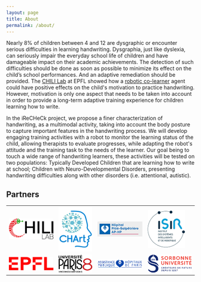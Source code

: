 ```yaml
---
layout: page
title: About
permalink: /about/
---
```


Nearly 8% of children between 4 and 12 are dysgraphic or encounter serious difficulties in learning handwriting. Dysgraphia, just like dyslexia, can seriously impair the everyday school life of children and have damageable impact on their academic achievements. The detection of such difficulties should be done as soon as possible to minimize its effect on the child’s school performances. And an adaptive remediation should be provided. The [CHILI Lab](http://chili.epfl.ch) at EPFL showed how a [robotic co-learner](http://chili.epfl.ch/cowriter) agent could have positive effects on the child's motivation to practice handwriting. However, motivation is only one aspect that needs to be taken into account in order to provide a long-term adaptive training experience for children learning how to write.

In the iReCHeCk project, we propose a finer characterization of handwriting, as a multimodal activity, taking into account the body posture to capture important features in the handwriting process. We will develop engaging training activities with a robot to monitor the learning status of the child, allowing therapists to evaluate progresses, while adapting the robot's attitude and the training task to the needs of the learner. Our goal being to touch a wide range of handwriting learners, these activities will be tested on two populations: Typically Developed Children that are learning how to write at school; Children with Neuro-Developmental Disorders, presenting handwriting difficulties along with other disorders (i.e. attentional, autistic).

## Partners

<table>
  <tr>
    <td> <a href="http://chili.epfl.ch/">       <img src="/images/Logo_CHILI.png" alt="Ecole polytechnique fédérale de Lausanne - CHILI Lab" /> </a> </td>
    <td> <a href="http://laboratoire-chart.fr/"><img src="/images/Logo_CHArt.png" alt="Laboratoire de Cognitions Humaine et Artificielle" />    </a> </td>
    <td> <a href="http://speapsl.aphp.fr/">     <img src="/images/Logo_Salpetriere.png" alt="Hôpital de la Pitié-Salpêtrière" />                </a> </td>
    <td> <a href="http://www.isir.upmc.fr/">    <img src="/images/Logo_ISIR.png" alt="Institut des Systèmes Intelligents et de Robotique" />    </a> </td>
  </tr>
  <tr></tr>
  <tr>
    <td> <a href="http://www.epfl.ch/">                   <img src="/images/Logo_EPFL.png" alt="Ecole polytechnique fédérale de Lausanne" />  </a> </td>
    <td> <a href="http://www.univ-paris8.fr/">            <img src="/images/Logo_Paris8.png" alt="Université Paris 8" />                      </a> </td>
    <td> <a href="http://www.aphp.fr/">                   <img src="/images/Logo_APHP.gif" alt="Assistance Publique - Hôpitaux de Paris" />   </a> </td>
    <td> <a href="http://www.sorbonne-universite.fr/">    <img src="/images/Logo_Sorbonne.png" alt="Sorbonne Université" />                   </a> </td>
  </tr>
</table>

